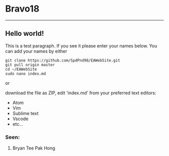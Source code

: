 # Bravo18
----

## Hello world!

This is a test paragraph. If you see it please enter your names below.
You can add your names by either 
```
git clone https://github.com/SpdPnd98/EAWebSite.git
git pull origin master
cd ~/EAWebSite
sudo nano index.md
```
or

download the file as ZIP, edit 'index.md' from your preferred text editors:

  * Atom
  * Vim
  * Sublime text
  * Vscode
  * etc...

### Seen:

1. Bryan Tee Pak Hong 

